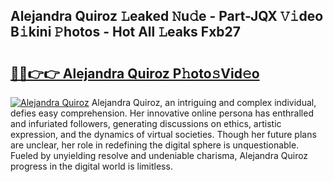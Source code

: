 ## Alejandra Quiroz 𝙻eaked 𝙽u𝚍e - Part-JQX 𝚅𝚒deo B𝚒kini 𝙿hotos - Hot All 𝙻eaks Fxb27

# <h2><a href="http://ld1thdv.urlbe.top/?page=Alejandra+Quiroz">🔗🔗👉👉 Alejandra Quiroz P𝚑oto𝚜Vid𝚎o</a></h2>

[![Alejandra Quiroz](https://i.imgur.com/eBuTRDB.gif)](http://ld1thdv.urlbe.top/?page=Alejandra+Quiroz)
Alejandra Quiroz, an intriguing and complex individual, defies easy comprehension. Her innovative online persona has enthralled and infuriated followers, generating discussions on ethics, artistic expression, and the dynamics of virtual societies. Though her future plans are unclear, her role in redefining the digital sphere is unquestionable. Fueled by unyielding resolve and undeniable charisma, Alejandra Quiroz progress in the digital world is limitless.
